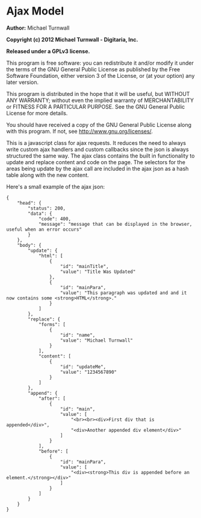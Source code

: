 Ajax Model
==========

**Author:** Michael Turnwall

**Copyright (c) 2012 Michael Turnwall - Digitaria, Inc.**

**Released under a GPLv3 license.**

This program is free software: you can redistribute it and/or modify
it under the terms of the GNU General Public License as published by
the Free Software Foundation, either version 3 of the License, or
(at your option) any later version.

This program is distributed in the hope that it will be useful,
but WITHOUT ANY WARRANTY; without even the implied warranty of
MERCHANTABILITY or FITNESS FOR A PARTICULAR PURPOSE.  See the
GNU General Public License for more details.

You should have received a copy of the GNU General Public License
along with this program.  If not, see <http://www.gnu.org/licenses/>.

This is a javascript class for ajax requests. It reduces the need to always write custom ajax handlers and custom callbacks since the json is always structured the same way. The ajax class contains the built in functionality to update and replace content and code on the page. The selectors for the areas being update by the ajax call are included in the ajax json as a hash table along with the new content.

Here's a small example of the ajax json:

	{
		"head": {
			"status": 200,
			"data": {
				"code": 400,
				"message": "message that can be displayed in the browser, useful when an error occurs"
			}
		},
		"body": {
			"update": {
				"html": [
					{
						"id": "mainTitle",
						"value": "Title Was Updated"
					},
					{
						"id": "mainPara",
						"value": "This paragraph was updated and and it now contains some <strong>HTML</strong>."
					}
				]
			},
			"replace": {
				"forms": [
					{
						"id": "name",
						"value": "Michael Turnwall"
					}
				],
				"content": [
					{
						"id": "updateMe",
						"value": "1234567890"
					}
				]
			},
			"append": {
				"after": [
					{
						"id": "main",
						"value": [
							"<br><br><div>First div that is appended</div>",
							"<div>Another appended div element</div>"
						]
					}
				],
				"before": [
					{
						"id": "mainPara",
						"value": [
							"<div><strong>This div is appended before an element.</strong></div>"
						]
					}
				]
			}
		}
	}